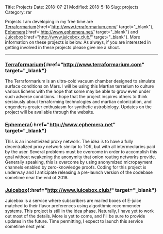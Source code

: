Title: Projects
Date: 2018-07-21
Modified: 2018-5-18
Slug: projects
Category: rar

Projects I am developing in my free time are [Terraformarium]('Terraformarium'){:href='http://www.terraformarium.com/' target="_blank"}, [Ephemera]('Ephemera'){:href='http://www.ephemera.net/' target="_blank"} and [Juicebox]('Juicebox'){:href="http://www.juicebox.club/" target="_blank"}. More information on these projects is below. As always, if you are interested in getting involved in these projects please give me a shout.

---

### [Terraformarium]('Terraformarium'){:href="http://www.terraformarium.com" target="_blank"}

The Terraformarium is an ultra-cold vacuum chamber designed to simulate surface conditions on Mars. I will be using this Martian terrarium to culture various lichens with the hope that some may be able to grow even under such adverse conditions. I hope that the project inspires others to think sersiously about terraforming technologies and martian colonization, and engenders greater enthusiasm for synthetic astrobiology. Updates on the project will be available through the website.

### [Ephemera]('Ephemera'){:href="http://www.ephemera.net" target="_blank"}

This is an incentivized proxy network. The idea is to have a fully decentralized proxy network similar to TOR, but with all intermediaries paid by the user. Several problems must be overcome in order to accomplish this goal without weakening the anonymity that onion routing networks provide. Generally speaking, this is overcome by using anonymized micropayment channels enabled by zero-knowledge proofs. Coding for this project is underway and I anticipate releasing a pre-launch version of the codebase sometime near the end of 2018. 


### [Juicebox]('Juicebox'){:href="http://www.juicebox.club/" target="_blank"}

Juicebox is a service where subscribers are mailed boxes of E-juice matched to their flavor preferences using algorithmic recommender systems. This project is still in the idea phase. Naturally, I have yet to work out most of the details. More is yet to come, and I'll be sure to provide updates in the future. Time permitting, I expect to launch this service sometime next year.